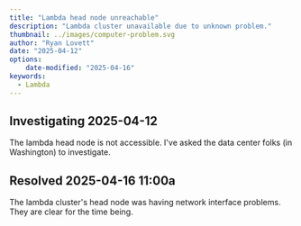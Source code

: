 ```yaml
---
title: "Lambda head node unreachable"
description: "Lambda cluster unavailable due to unknown problem."
thumbnail: ../images/computer-problem.svg
author: "Ryan Lovett"
date: "2025-04-12"
options:
    date-modified: "2025-04-16"
keywords:
  - Lambda
---
```


## Investigating 2025-04-12

The lambda head node is not accessible. I've asked the data center folks (in Washington) to investigate.

## Resolved 2025-04-16 11:00a

The lambda cluster's head node was having network interface problems. They are clear for the time being.
